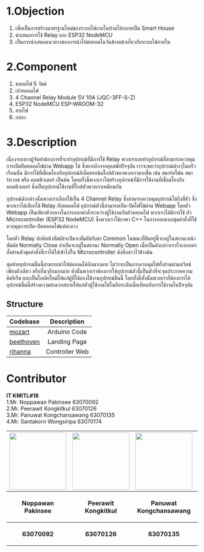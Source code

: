 # 1.Objection
  1. เพื่อเป็นการสร้างมาตรฐานใหม่ของระบบไฟภายในบ้านให้กลายเป็น Smart House
  2. นำเสนอการใช้ Relay และ ESP32 NodeMCU 
  3. เป็นการนำเสนอแนวทางของการนำไปต่อยอดในวันข้างหน้าเกี่ยวกับระบบไฟภายใน


# 2.Component
  1. หลอดไฟ 5 วัตต์
  2. เบ้าหลอดไฟ
  3. 4 Channel Relay Module 5V 10A (JQC-3FF-S-Z)
  4. ESP32 NodeMCU ESP-WROOM-32
  5. สายไฟ
  6. กล่อง


# 3.Description
  เนื่องจากทางผู้จัดทำต้องการที่จะทำอุปกรณ์ที่มีการใช้ Relay พวกเราเลยทำอุปกรณ์ที่สามารถควบคุมการเปิดปิดหลอดไฟผ่าน Webapp ได้ ซึ่งหากอิงจากยุคสมัยปัจจุบัน เราจะพบว่าอุปกรณ์ต่างๆในครัวเรือนนั้น มีการใช้ที่เชื่อมโยงกับอุปกรณ์อิเล็คทรอนิคใกล้ตัวของพวกเรามากขึ้น เช่น สมาร์ทโฟน สมาร์ทวอช หรือ คอมพิวเตอร์ เป็นต้น โดยครั้งนี้พวกเราได้สร้างอุปกรณ์ที่มีการใช้งานที่เชื่อมโยงกับ คอมพิวเตอร์ ซึ่งเป็นอุปกรณ์ใช้งานที่ใกล้ตัวพวกเราเหมือนกัน

อุปกรณ์ดังกล่าวนั้นพวกเราเลือกใช้เป็น 4 Channel Relay ซึ่งสามารถควบคุมอุปกรณ์ได้ถึงสี่ตัว ซึ่งพวกเราได้เลือกใช้ Relay กับหลอดไฟ อุปกรณ์ตัวนี้สามารถเปิด-ปิดไฟได้ผ่าน Webapp โดยตัว Webapp เป็นเพียงตัวกลางในการออกคำสั่งระหว่างผู้ใช้งานกับตัวหลอดไฟ พวกเราได้มีการใช้ ตัว Microcontroller (ESP32 NodeMCU) ซึ่งพวกเราใช้ภาษา C++ ในการออกแบบชุดคำสั่งที่ใช้ควบคุมการเปิด-ปิดหลอดไฟแต่ละดวง

โดยตัว Relay ปกติหน้าสัมผัสจะปิดจะสัมผัสกับขา Common ในขณะที่ปิดอยู่นี้จะอยู่ในสถานะหน้าสัมผัส Normally Close ถ้าเปิดจะอยู่ในสถานะ Normally Open เมื่อเป็นดังกล่าวเราก็จะออกคำสั่งผ่านตัวชุดคำสั่งที่เราได้ใส่เข้าไปใน Microcontroller ดังที่กล่าวไว้ข้างต้น

สุดท้ายอุปกรณ์ชิ้นนี้สามารถนำไปต่อยอดได้อีกมากมาย ไม่ว่าจะเป็นการควบคุมไฟทั้งบ้านผ่านสวิทช์เพียงตัวเดียว หรืออื่นๆอีกมากมาย ดังนั้นพวกเราต้องการให้อุปกรณ์ตัวนี้เป็นตัวที่จะจุดประกายความคิดริเริ่ม และเป็นไอเดียใหม่ให้แก่ผู้ที่ได้ลองใช้งานอุปกรณ์ชิ้นนี้ โดยทั้งนี้ทั้งนั้นพวกเราก็ต้องการให้อุปกรณ์ชิ้นนี้สร้างความสะดวกสบายให้แก่ตัวผู้ใช้งานได้ในอีกระดับเมื่อเทียบกับการใช้งานในปัจจุบัน



## Structure

| Codebase              |      Description      |
| :-------------------- | :-------------------: |
| [mozart](mozart)      |      Arduino Code     |
| [beethoven](beethoven)|      Landing Page     |
| [rihanna](rihanna)    |     Controller Web    |

# Contributor
<b>IT KMITL#18</b> <br />
 1.Mr.  Noppawan Pakinsee       63070092 <br />
 2.Mr.  Peerawit Kongkitkul     63070126 <br />
 3.Mr.  Panuwat Kongchansawang  63070135 <br />
 4.Mr.  Santakorn Wongsiripa    63070174 <br />
 
<center><table>
 <tr>
  <th><img src="https://media.discordapp.net/attachments/802479714127314974/839244227220340776/vlcsnap-2021-04-19-22h57m04s531_2.png?width=670&height=671" height="150" width="150"></th>
  <th><img src="https://media.discordapp.net/attachments/802479714127314974/839244069590401104/peera-pic.jpg?width=670&height=670" height="150" width="150"></th>
  <th><img src="https://media.discordapp.net/attachments/802479714127314974/839244508315254786/mek-pic.jpg" height="150" width="150"></th>
  <th><img src="https://media.discordapp.net/attachments/802479714127314974/839244513867857961/ing-pic.jpg?width=669&height=669" height="150" width="150"></th>
 </tr>
 <tr>
  <th><p align="center">Noppawan Pakinsee</p></th> 
  <th><p align="center">Peerawit Kongkitkul</p></th>
  <th><p align="center">Panuwat Kongchansawang</p></th>
  <th><p align="center">Santakorn Wongsiripa</p></th>
 </tr>
 <tr>
  <th><p align="center">63070092</p></th>
  <th><p align="center">63070126</p></th>
  <th><p align="center">63070135</p></th>
  <th><p align="center">63070174</p></th>
 </table></center>
 
<br />
